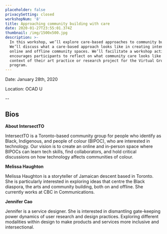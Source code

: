 ```yaml
---
placeholder: false
privacySetting: closed
workshopNum: '8'
title: Approaching community building with care
date: 2020-01-27T23:55:01.374Z
thumbnail: /img/1500x500.jpg
description: >-
  In this workshop, we’ll explore care-based approaches to community building.
  We’ll discuss what a care-based approach looks like in creating intentional
  online and offline community spaces. We’ll facilitate a workshop activity that
  encourages participants to reflect on what community care looks like in the
  context of their art practice or research project for the Virtual Grounds
  program.
---
```

Date: January 28th, 2020

Location: OCAD U 

\--

## Bios

**About IntersectTO** 

IntersectTO is a Toronto-based community group for people who identify as Black, Indigenous, and people of colour (BIPOC), who are interested in technology. Our vision is to create an online and in-person space where BIPOCs can learn tech skills, find collaborators, and hold critical discussions on how technology affects communities of colour.

**Melissa Haughton**

Melissa Haughton is a storyteller of Jamaican descent based in Toronto. She is particularly interested in exploring ideas that centre the Black diaspora, the arts and community building, both on and offline. She currently works at CBC in Communications.

**Jennifer Cao**

Jennifer is a service designer. She is interested in dismantling gate-keeping power dynamics of user research and design practices. Exploring different modalities within design to make products and services more inclusive and intersectional.

